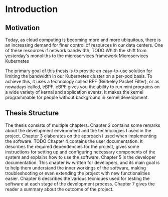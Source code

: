 # Introduction

## Motivation

Today, as cloud computing is becoming more and more ubiquitous, there is an increasing demand for finer control of resources in our data centers.
One of these resources if network bandwidth, TODO
Whith the shift from yesterday's monoliths to the microservices framework
Microservices
Kubernetes



The primary goal of this thesis is to provide an easy-to-use solution for limiting the bandwidth in our Kubernetes cluster on a per-pod basis.
To achieve this, it uses a technology called BPF (Berkeley Packet Filter), or as nowadays called, eBPF.
eBPF gives you the ability to run mini programs on a wide variety of kernal and application events. 
It makes the kernel programmable for people without background in kernel development.

## Thesis Structure

The thesis consists of multiple chapters.
Chapter 2 contains some remarks about the development environment and the technologies I used in the project.
Chapter 3 elaborates on the approach I used when implementing the software.
TODO
Chapter 4 contains the user documentation.
It describes the required dependencies for the project, gives some instructions for setting up and configuring necessary components of the system and explains how to use the software.
Chapter 5 is the developer documentation.
This chapter iw written for developers, and its main goal is to help them understand the inner workings of the software, making troubleshooting or even extending the project with new functionalities easier.
Chapter 6 describes the various tecniques used for testing the software at each stage of the development process.
Chapter 7 gives the reader a summary about the outcome of the project.
